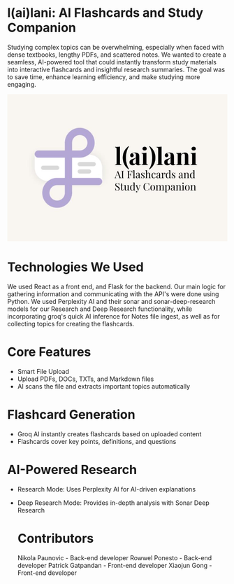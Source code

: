 # l(ai)lani: AI Flashcards and Study Companion

Studying complex topics can be overwhelming, especially when faced with dense textbooks, lengthy PDFs, and scattered notes. We wanted to create a seamless, AI-powered tool that could instantly transform study materials into interactive flashcards and insightful research summaries. The goal was to save time, enhance learning efficiency, and make studying more engaging.

![lailani_thumbnail](imgs/lailani_thumbnail.jpg)

# Technologies We Used

We used React as a front end, and Flask for the backend. Our main logic for gathering information and communicating with the API's were done using Python. We used Perplexity AI and their sonar and sonar-deep-research models for our Research and Deep Research functionality, while incorporating groq's quick AI inference for Notes file ingest, as well as for collecting topics for creating the flashcards. 

# Core Features

- Smart File Upload
- Upload PDFs, DOCs, TXTs, and Markdown files
- AI scans the file and extracts important topics automatically

# Flashcard Generation

- Groq AI instantly creates flashcards based on uploaded content
- Flashcards cover key points, definitions, and questions

# AI-Powered Research

- Research Mode: Uses Perplexity AI for AI-driven explanations
- Deep Research Mode: Provides in-depth analysis with Sonar Deep Research

  # Contributors
  Nikola Paunovic - Back-end developer
  Rowwel Ponesto - Back-end developer
  Patrick Gatpandan - Front-end developer
  Xiaojun Gong - Front-end developer

